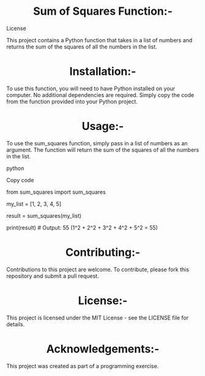 

<h1 align="center">Sum of Squares Function:-</h1>

License

This project contains a Python function that takes in a list of numbers and returns the sum of the squares of all the numbers in the list.

<h1 align="center">Installation:-</h1>

To use this function, you will need to have Python installed on your computer. No additional dependencies are required. Simply copy the code from the function provided into your Python project.

<h1 align="center">Usage:-</h1>

To use the sum_squares function, simply pass in a list of numbers as an argument. The function will return the sum of the squares of all the numbers in the list.

python

Copy code

from sum_squares import sum_squares

my_list = [1, 2, 3, 4, 5]

result = sum_squares(my_list)

print(result)  # Output: 55 (1^2 + 2^2 + 3^2 + 4^2 + 5^2 = 55)

<h1 align="center">Contributing:-</h1>

Contributions to this project are welcome. To contribute, please fork this repository and submit a pull request.

<h1 align="center">License:-</h1>

This project is licensed under the MIT License - see the LICENSE file for details.

<h1 align="center">Acknowledgements:-</h1>

This project was created as part of a programming exercise.
